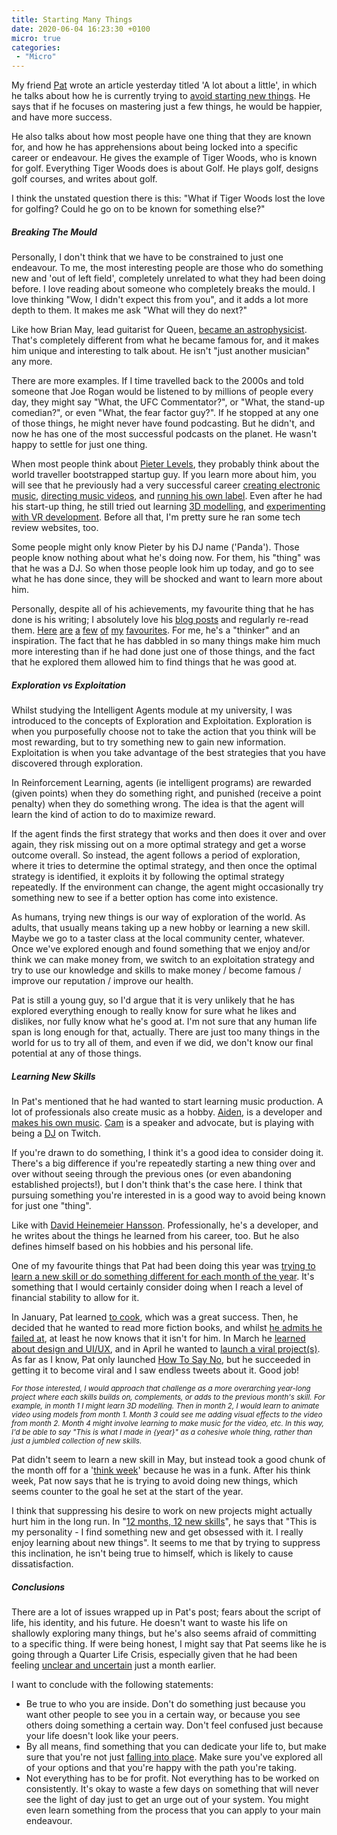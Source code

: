 ```yaml
---
title: Starting Many Things
date: 2020-06-04 16:23:30 +0100
micro: true
categories:
 - "Micro"
---
```

My friend [Pat](patwalls.co) wrote an article yesterday titled 'A lot about a little', in which he talks about how he is currently trying to [avoid starting new things](https://daily.patwalls.co/a-lot-about-a-little). He says that if he focuses on mastering just a few things, he would be happier, and have more success.

He also talks about how most people have one thing that they are known for, and how he has apprehensions about being locked into a specific career or endeavour. He gives the example of Tiger Woods, who is known for golf. Everything Tiger Woods does is about Golf. He plays golf, designs golf courses, and writes about golf.

I think the unstated question there is this: "What if Tiger Woods lost the love for golfing? Could he go on to be known for something else?"

##### Breaking The Mould

Personally, I don't think that we have to be constrained to just one endeavour. To me, the most interesting people are those who do something new and 'out of left field', completely unrelated to what they had been doing before. I love reading about someone who completely breaks the mould. I love thinking "Wow, I didn't expect this from you", and it adds a lot more depth to them. It makes me ask "What will they do next?"

Like how Brian May, lead guitarist for Queen, [became an astrophysicist](https://en.wikipedia.org/wiki/Brian_May#Scientific_career). That's completely different from what he became famous for, and it makes him unique and interesting to talk about. He isn't "just another musician" any more.

There are more examples. If I time travelled back to the 2000s and told someone that Joe Rogan would be listened to by millions of people every day, they might say "What, the UFC Commentator?", or "What, the stand-up comedian?", or even "What, the fear factor guy?". If he stopped at any one of those things, he might never have found podcasting. But he didn't, and now he has one of the most successful podcasts on the planet. He wasn't happy to settle for just one thing.

When most people think about [Pieter Levels](https://levels.io/), they probably think about the world traveller bootstrapped startup guy. If you learn more about him, you will see that he previously had a very successful career [creating electronic music](https://www.youtube.com/watch?v=hlSfVA92808), [directing music videos](https://levels.io/what-if-your-ambitions-are-too-high/), and [running his own label](https://pandamixshow.com/). Even after he had his start-up thing, he still tried out learning [3D modelling](https://levels.io/what-if-your-ambitions-are-too-high/), and [experimenting with VR development](https://levels.io/from-web-dev-to-vr-dev/). Before all that, I'm pretty sure he ran some tech review websites, too.

Some people might only know Pieter by his DJ name ('Panda'). Those people know nothing about what he's doing now. For them, his "thing" was that he was a DJ. So when those people look him up today, and go to see what he has done since, they will be shocked and want to learn more about him.

Personally, despite all of his achievements, my favourite thing that he has done is his writing; I absolutely love his [blog posts](https://levels.io/archive/) and regularly re-read them. [Here](https://levels.io/generation-y-feels-lost/) [are](https://levels.io/bali/) [a](https://levels.io/ideals-fears-script-life/) [few](https://levels.io/hong-kong-new-york-of-the-east/) [of](https://levels.io/achiever-crisis/) [my](https://levels.io/bangkok-dive-bar-cheap-charlies-roof-top-bar-above-11/) [favourites](https://levels.io/reset-your-life/). For me, he's a "thinker" and an inspiration. The fact that he has dabbled in so many things make him much more interesting than if he had done just one of those things, and the fact that he explored them allowed him to find things that he was good at.

##### Exploration vs Exploitation

Whilst studying the Intelligent Agents module at my university, I was introduced to the concepts of Exploration and Exploitation. Exploration is when you purposefully choose not to take the action that you think will be most rewarding, but to try something new to gain new information. Exploitation is when you take advantage of the best strategies that you have discovered through exploration.

In Reinforcement Learning, agents (ie intelligent programs) are rewarded (given points) when they do something right, and punished (receive a point penalty) when they do something wrong. The idea is that the agent will learn the kind of action to do to maximize reward.

If the agent finds the first strategy that works and then does it over and over again, they risk missing out on a more optimal strategy and get a worse outcome overall. So instead, the agent follows a period of exploration, where it tries to determine the optimal strategy, and then once the optimal strategy is identified, it exploits it by following the optimal strategy repeatedly. If the environment can change, the agent might occasionally try something new to see if a better option has come into existence.

As humans, trying new things is our way of exploration of the world. As adults, that usually means taking up a new hobby or learning a new skill. Maybe we go to a taster class at the local community center, whatever. Once we've explored enough and found something that we enjoy and/or think we can make money from, we switch to an exploitation strategy and try to use our knowledge and skills to make money / become famous / improve our reputation / improve our health.

Pat is still a young guy, so I'd argue that it is very unlikely that he has explored everything enough to really know for sure what he likes and dislikes, nor fully know what he's good at. I'm not sure that any human life span is long enough for that, actually. There are just too many things in the world for us to try all of them, and even if we did, we don't know our final potential at any of those things.

##### Learning New Skills

In Pat's  mentioned that he had wanted to start learning music production. A lot of professionals also create music as a hobby. [Aiden](https://twitter.com/Aidenbuis), is a developer and [makes his own music](https://www.youtube.com/channel/UCAfpIZj-XAoya-Q8Osn1_AQ/videos). [Cam](https://twitter.com/camerondare) is a speaker and advocate, but is playing with being a [DJ](https://www.twitch.tv/camerondare) on Twitch.

If you're drawn to do something, I think it's a good idea to consider doing it. There's a big difference if you're repeatedly starting a new thing over and over without seeing through the previous ones (or even abandoning established projects!), but I don't think that's the case here. I think that pursuing something you're interested in is a good way to avoid being known for just one "thing".

Like with [David Heinemeier Hansson](https://dhh.dk/). Professionally, he's a developer, and he writes about the things he learned from his career, too. But he also defines himself based on his hobbies and his personal life.

One of my favourite things that Pat had been doing this year was [trying to learn a new skill or do something different for each month of the year](https://daily.patwalls.co/12-months-12-new-skills). It's something that I would certainly consider doing when I reach a level of financial stability to allow for it.

In January, Pat learned [to cook](https://daily.patwalls.co/1-new-hobby), which was a great success. Then, he decided that he wanted to read more fiction books, and whilst [he admits he failed at](https://daily.patwalls.co/march-hobby), at least he now knows that it isn't for him. In March he [learned about design and UI/UX](https://daily.patwalls.co/i-got-better-at-design), and in April he wanted to [launch a viral project(s)](https://daily.patwalls.co/new-skill-for-april). As far as I know, Pat only launched [How To Say No](https://www.producthunt.com/posts/how-to-say-no), but he succeeded in getting it to become viral and I saw endless tweets about it. Good job!

<small><em>For those interested, I would approach that challenge as a more overarching year-long project where each skills builds on, complements, or adds to the previous month's skill. For example, in month 1 I might learn 3D modelling. Then in month 2, I would learn to animate video using models from month 1. Month 3 could see me adding visual effects to the video from month 2. Month 4 might involve learning to make music for the video, etc. In this way, I'd be able to say "This is what I made in {year}" as a cohesive whole *thing*, rather than just a jumbled collection of new skills.</em></small>

Pat didn't seem to learn a new skill in May, but instead took a good chunk of the month off for a '[think week](https://daily.patwalls.co/may-2020-think-week)' because he was in a funk. After his think week, Pat now says that he is trying to avoid doing new things, which seems counter to the goal he set at the start of the year.

I think that suppressing his desire to work on new projects might actually hurt him in the long run. In "[12 months, 12 new skills](https://daily.patwalls.co/12-months-12-new-skills)", he says that "This is my personality - I find something new and get obsessed with it. I really enjoy learning about new things". It seems to me that by trying to suppress this inclination, he isn't being true to himself, which is likely to cause dissatisfaction.

##### Conclusions

There are a lot of issues wrapped up in Pat's post; fears about the script of life, his identity, and his future. He doesn't want to waste his life on shallowly exploring many things, but he's also seems afraid of committing to a specific thing. If were being honest, I might say that Pat seems like he is going through a Quarter Life Crisis, especially given that he had been feeling [unclear and uncertain](https://daily.patwalls.co/unclear) just a month earlier.

I want to conclude with the following statements:

* Be true to who you are inside. Don't do something just because you want other people to see you in a certain way, or because you see others doing something a certain way. Don't feel confused just because your life doesn't look like your peers.
* By all means, find something that you can dedicate your life to, but make sure that you're not just [falling into place](/micro/falling-into-place). Make sure you've explored all of your options and that you're happy with the path you're taking.
* Not everything has to be for profit. Not everything has to be worked on consistently. It's okay to waste a few days on something that will never see the light of day just to get an urge out of your system. You might even learn something from the process that you can apply to your main endeavour.